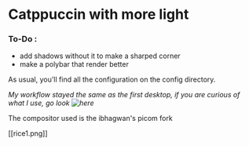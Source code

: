 # Catppuccin with more light

### To-Do :
- add shadows without it to make a sharped corner
- make a polybar that render better

As usual, you'll find all the configuration on the config directory.

_My workflow stayed the same as the first desktop, if you are curious of what I use, go look ![here](https://github.com/Maskrpone/dots_catppuccin)_

The compositor used is the ibhagwan's picom fork

[[rice1.png]]


